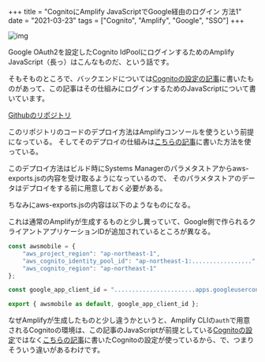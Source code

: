 +++
title = "CognitoにAmplify JavaScriptでGoogle経由のログイン 方法1"
date = "2021-03-23"
tags = ["Cognito", "Amplify", "Google", "SSO"]
+++

![img](/img/2021/03/amplify-googleauth-cognitoidpool.png)

Google OAuth2を設定したCognito IdPoolにログインするためのAmplify JavaScript（長っ）はこんなものだ、という話です。

そもそものところで、バックエンドについては[Cognitoの設定の記事](/aws/cognito-id-pool-with-google-auth)に書いたものがあって、この記事はその仕組みにログインするためのJavaScriptについて書いています。

[Githubのリポジトリ](https://github.com/suzukiken/amplify-googleauth-cognitoidpool)

このリポジトリのコードのデプロイ方法はAmplifyコンソールを使うという前提になっている。
そしてそのデプロイの仕組みは[こちらの記事](/aws/cdkamplify)に書いた方法を使っている。

このデプロイ方法はビルド時にSystems Managerのパラメタストアからaws-exports.jsの内容を受け取るようになっているので、
そのパラメタストアのデータはデプロイをする前に用意しておく必要がある。

ちなみにaws-exports.jsの内容は以下のようなものになる。

これは通常のAmplifyが生成するものと少し異っていて、Google側で作られるクライアントアプリケーションIDが追加されているところが異なる。


```aws-exports.js
const awsmobile = {
    "aws_project_region": "ap-northeast-1",
    "aws_cognito_identity_pool_id": "ap-northeast-1:.................",
    "aws_cognito_region": "ap-northeast-1"
};

const google_app_client_id = ".......................apps.googleusercontent.com";

export { awsmobile as default, google_app_client_id };
```

なぜAmplifyが生成したものと少し違うかというと、Amplify CLIの`auth`で用意されるCognitoの環境は、この記事のJavaScriptが前提としている[Cognitoの設定](/aws/cognito-id-pool-with-google-auth)ではなく[こちらの記事](/aws/cognito-user-pool-with-google-auth)に書いたCognitoの設定が使っているから、で、つまりそういう違いがあるわけです。

